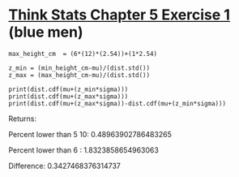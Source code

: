 # [Think Stats Chapter 5 Exercise 1](http://greenteapress.com/thinkstats2/html/thinkstats2006.html#toc50) (blue men)

```min_height_cm = (5*(12)*(2.54))+(10*2.54)
max_height_cm  = (6*(12)*(2.54))+(1*2.54)

z_min = (min_height_cm-mu)/(dist.std())
z_max = (max_height_cm-mu)/(dist.std())
```
```
print(dist.cdf(mu+(z_min*sigma)))
print(dist.cdf(mu+(z_max*sigma)))
print(dist.cdf(mu+(z_max*sigma))-dist.cdf(mu+(z_min*sigma)))
```
Returns:

Percent lower than 5 10: 0.48963902786483265

Percent lower than 6 : 1.8323858654963063

Difference: 0.3427468376314737
